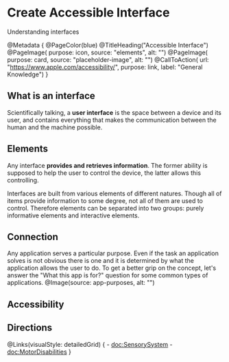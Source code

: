 # Create Accessible Interface

Understanding interfaces

@Metadata {
    @PageColor(blue)
    @TitleHeading("Accessible Interface")
    @PageImage(
               purpose: icon, 
               source: "elements", 
               alt: "")
    @PageImage(
               purpose: card, 
               source: "placeholder-image", 
               alt: "")
    @CallToAction(
                url: "https://www.apple.com/accessibility/",
                purpose: link, 
                label: "General Knowledge")
}

## What is an interface
Scientifically talking, a **user interface** is the space between a device and its user, and contains everything that makes the communication between the human and the machine possible. 


## Elements
Any interface **provides and retrieves information**. The former ability is supposed to help the user to control the device, the latter allows this controlling.

Interfaces are built from various elements of different natures. Though all of items provide information to some degree, not all of them are used to control. Therefore elements can be separated into two groups: purely informative elements and interactive elements. 


## Connection
Any application serves a particular purpose. Even if the task an application solves is not obvious there is one and it is determined by what the application allows the user to do. To get a better grip on the concept, let's answer the "What this app is for?" question for some common types of applications.
@Image(source: app-purposes, alt: "")

## Accessibility

## Directions


@Links(visualStyle: detailedGrid) {
    - <doc:SensorySystem>
    - <doc:MotorDisabilities>
}

